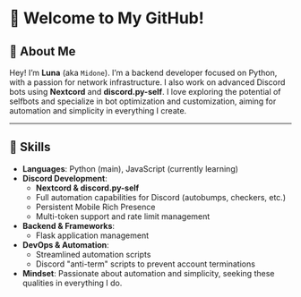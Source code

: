 # 👋 Welcome to My GitHub!

## 🎯 About Me
Hey! I’m **Luna** (aka `Midone`). I’m a backend developer focused on Python, with a passion for network infrastructure. I also work on advanced Discord bots using **Nextcord** and **discord.py-self**. I love exploring the potential of selfbots and specialize in bot optimization and customization, aiming for automation and simplicity in everything I create.

---

## 📌 Skills

- **Languages**: Python (main), JavaScript (currently learning)
- **Discord Development**:
  - **Nextcord & discord.py-self**
  - Full automation capabilities for Discord (autobumps, checkers, etc.)
  - Persistent Mobile Rich Presence
  - Multi-token support and rate limit management
- **Backend & Frameworks**:
  - Flask application management
- **DevOps & Automation**:
  - Streamlined automation scripts
  - Discord "anti-term" scripts to prevent account terminations
- **Mindset**: Passionate about automation and simplicity, seeking these qualities in everything I do.

